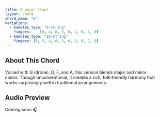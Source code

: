 ```yaml
---
title: G major (low)
layout: chord
chord_name: "G"
variations:
  - kankles_type: "9-string"
    fingers:    [0, 4, 0, 3, 0, 2, 0, 1, 0]
  - kankles_type: "10-string"
    fingers: [0, 5, 4, 0, 3, 0, 2, 0, 1, 0]
---
```


## About This Chord

Voiced with G (drone), D, F, and A, this version blends major and minor colors. Though unconventional, it creates a rich, folk-friendly harmony that works surprisingly well in traditional arrangements.

## Audio Preview

Coming soon 🎧
